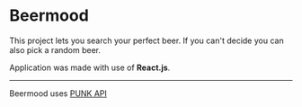 # Beermood

This project lets you search your perfect beer. 
If you can't decide you can also pick a random beer.

Application was made with use of **React.js**.

---

Beermood uses [PUNK API](https://punkapi.com/documentation/v2)



